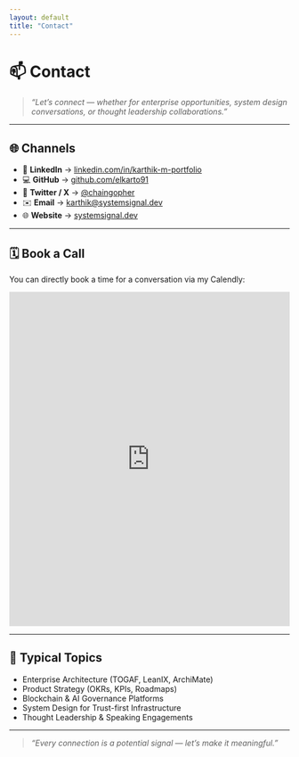 ```yaml
---
layout: default
title: "Contact"
---
```


# 📫 Contact

> *“Let’s connect — whether for enterprise opportunities, system design conversations, or thought leadership collaborations.”*

---

## 🌐 Channels

- 💼 **LinkedIn** → [linkedin.com/in/karthik-m-portfolio](https://www.linkedin.com/in/karthik-m-portfolio/)  
- 💻 **GitHub** → [github.com/elkarto91](https://github.com/elkarto91)  
- 🧵 **Twitter / X** → [@chaingopher](https://twitter.com/chaingopher)  
- ✉️ **Email** → [karthik@systemsignal.dev](mailto:karthik@systemsignal.dev)  
- 🌐 **Website** → [systemsignal.dev](https://systemsignal.dev/)  

---

## 🗓️ Book a Call

You can directly book a time for a conversation via my Calendly:  

<iframe src="https://calendly.com/your-link" width="100%" height="600" frameborder="0"></iframe>

---

## 📍 Typical Topics

- Enterprise Architecture (TOGAF, LeanIX, ArchiMate)  
- Product Strategy (OKRs, KPIs, Roadmaps)  
- Blockchain & AI Governance Platforms  
- System Design for Trust-first Infrastructure  
- Thought Leadership & Speaking Engagements  

---

> *“Every connection is a potential signal — let’s make it meaningful.”*

